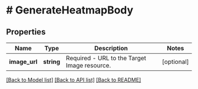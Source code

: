 # # GenerateHeatmapBody

## Properties

Name | Type | Description | Notes
------------ | ------------- | ------------- | -------------
**image_url** | **string** | Required - URL to the Target Image resource. | [optional]

[[Back to Model list]](../../README.md#models) [[Back to API list]](../../README.md#endpoints) [[Back to README]](../../README.md)
